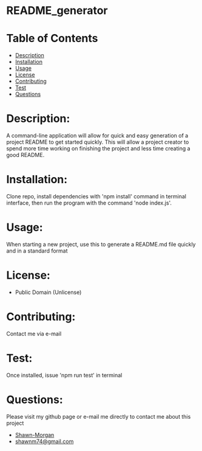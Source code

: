 
# README_generator

# Table of Contents

* [Description](#description)
* [Installation](#installation)
* [Usage](#usage)
* [License](#license)
* [Contributing](#contributing)
* [Test](#test)
* [Questions](#questions)

# Description:
A command-line application will allow for quick and easy generation of a project README to get started quickly. This will allow a project creator to spend more time working on finishing the project and less time creating a good README.

# Installation:
Clone repo, install dependencies with 'npm install' command in terminal interface, then run the program with the command 'node index.js'.

# Usage:
When starting a new project, use this to generate a README.md file quickly and in a standard format

# License:
* Public Domain (Unlicense)

# Contributing:
Contact me via e-mail

# Test:
Once installed, issue 'npm run test' in terminal

# Questions:
Please visit my github page or e-mail me directly to contact me about this project
* [Shawn-Morgan](https://github.com/Shawn-Morgan)
* <shawnm74@gmail.com>
